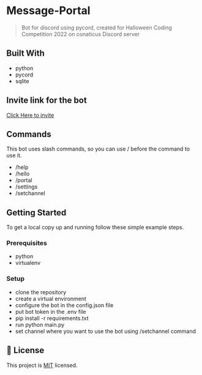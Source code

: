 # Message-Portal
> Bot for discord using pycord, created for Halloween Coding Competition 2022 on conaticus Discord server
>


## Built With

- python
- pycord
- sqlite

## Invite link for the bot
[Click Here to invite](https://discord.com/api/oauth2/authorize?client_id=776011443082493953&permissions=2049&scope=bot)

## Commands
This bot uses slash commands, so you can use / before the command to use it.
 - /help
 - /hello
 - /portal
 - /settings 
 - /setchannel

## Getting Started
To get a local copy up and running follow these simple example steps.

### Prerequisites
- python
- virtualenv

### Setup
- clone the repository
- create a virtual environment
- configure the bot in the config.json file
- put bot token in the .env file
- pip install -r requirements.txt
- run python main.py
- set channel where you want to use the bot using /setchannel command




## 📝 License

This project is [MIT](./LICENSE) licensed.

